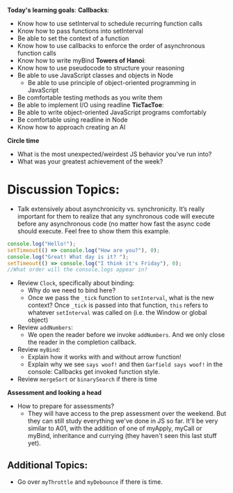 **Today's learning goals**:
**Callbacks**:
* Know how to use setInterval to schedule recurring function calls
* Know how to pass functions into setInterval
* Be able to set the context of a function
* Know how to use callbacks to enforce the order of asynchronous function calls
* Know how to write myBind
**Towers of Hanoi**:
* Know how to use pseudocode to structure your reasoning
* Be able to use JavaScript classes and objects in Node
  * Be able to use principle of object-oriented programming in JavaScript
* Be comfortable testing methods as you write them
* Be able to implement I/O using readline
**TicTacToe**:
* Be able to write object-oriented JavaScript programs comfortably
* Be comfortable using readline in Node
* Know how to approach creating an AI


**Circle time**

- What is the most unexpected/weirdest JS behavior you've run into?
- What was your greatest achievement of the week?

# Discussion Topics: 
- Talk extensively about asynchronicity vs. synchronicity. It’s really important for them to realize that any synchronous code will execute before any asynchronous code (no matter how fast the async code should execute. Feel free to show them this example.
```js
console.log("Hello!");
setTimeout(() => console.log("How are you?"), 0);
console.log("Great! What day is it? ");
setTimeout(() => console.log("I think it's Friday"), 0);
//What order will the console.logs appear in? 
```
- Review `Clock`, specifically about binding:
    - Why do we need to bind here? 
    - Once we pass the `_tick` function to `setInterval`, what is the new context? 
        Once `_tick` is passed into that function, `this` refers to whatever `setInterval` was called on (i.e. the Window or global object)
- Review `addNumbers`:
  - We open the reader before we invoke `addNumbers`. And we only close the reader in the completion callback.
- Review `myBind`:
  - Explain how it works with and without arrow function!
  - Explain why we see `says woof!` and then `Garfield says woof!` in the console: Callbacks get invoked function style.
- Review `mergeSort` or `binarySearch` if there is time

**Assessment and looking a head**
- How to prepare for assessments?
  - They will have access to the prep assessment over the weekend. But they can still study everything we've done in JS so far. It'll be very similar to A01, with the addition of one of myApply, myCall or myBind, inheritance and currying (they haven't seen this last stuff yet).

## Additional Topics:
- Go over `myThrottle` and `myDebounce` if there is time.
